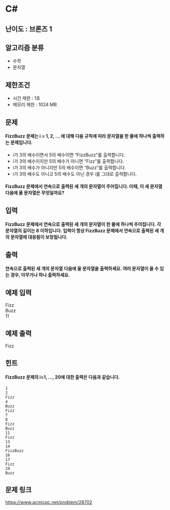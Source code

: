 # C#

## 난이도 : 브론즈 1

## 알고리즘 분류
  - 수학
  - 문자열

## 제한조건
  - 시간 제한 : 1초
  - 메모리 제한 : 1024 MB

## 문제
#### FizzBuzz 문제는 i = 1, 2, ... 에 대해 다음 규칙에 따라 문자열을 한 줄에 하나씩 출력하는 문제입니다.
  - i가 3의 배수이면서 5의 배수이면 “FizzBuzz”를 출력합니다.
  - i가 3의 배수이지만 5의 배수가 아니면 “Fizz”를 출력합니다.
  - i가 3의 배수가 아니지만 5의 배수이면 “Buzz”를 출력합니다.
  - i가 3의 배수도 아니고 5의 배수도 아닌 경우 i를 그대로 출력합니다.
#### FizzBuzz 문제에서 연속으로 출력된 세 개의 문자열이 주어집니다. 이때, 이 세 문자열 다음에 올 문자열은 무엇일까요?

## 입력
#### FizzBuzz 문제에서 연속으로 출력된 세 개의 문자열이 한 줄에 하나씩 주어집니다. 각 문자열의 길이는 8 이하입니다. 입력이 항상 FizzBuzz 문제에서 연속으로 출력된 세 개의 문자열에 대응됨이 보장됩니다.

## 출력
#### 연속으로 출력된 세 개의 문자열 다음에 올 문자열을 출력하세요. 여러 문자열이 올 수 있는 경우, 아무거나 하나 출력하세요.

## 예제 입력
Fizz<br/>
Buzz<br/>
11<br/>

## 예제 출력
Fizz<br/>

## 힌트
#### FizzBuzz 문제의 i=1, ..., 20에 대한 출력은 다음과 같습니다.
	1
	2
	Fizz
	4
	Buzz
	Fizz
	7
	8
	Fizz
	Buzz
	11
	Fizz
	13
	14
	FizzBuzz
	16
	17
	Fizz
	19
	Buzz

## 문제 링크
https://www.acmicpc.net/problem/28702